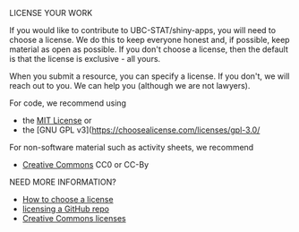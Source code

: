 LICENSE YOUR WORK

If you would like to contribute to UBC-STAT/shiny-apps, you will need to choose a license.  We do this to keep everyone honest and, if possible, keep material as open as possible.  If you don't choose a license, then the default is that the license is exclusive - all yours. 

When you submit a resource, you can specify a license. If you don't, we will reach out to you.  We can help you (although we are not lawyers).

For code, we recommend using
-  the [MIT License](https://choosealicense.com/licenses/mit/) 
or
- the [GNU GPL v3](https://choosealicense.com/licenses/gpl-3.0/

For non-software material such as activity sheets, we recommend
-  [Creative Commons](https://creativecommons.org/about/cclicenses/) CC0  or CC-By  


NEED MORE INFORMATION?
- [How to choose a license](https://choosealicense.com)
- [licensing a GitHub repo](https://docs.github.com/en/repositories/managing-your-repositorys-settings-and-features/customizing-your-repository/licensing-a-repository)
- [Creative Commons licenses](https://creativecommons.org/about/cclicenses/)  


